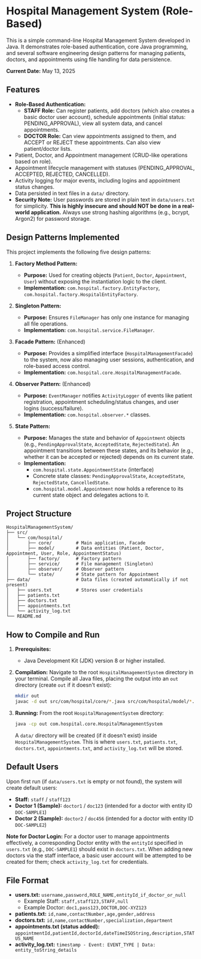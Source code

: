 # Hospital Management System (Role-Based)

This is a simple command-line Hospital Management System developed in Java.
It demonstrates role-based authentication, core Java programming, and several software engineering design patterns for managing patients, doctors, and appointments using file handling for data persistence.

**Current Date:** May 13, 2025

## Features

* **Role-Based Authentication:**
    * **STAFF Role:** Can register patients, add doctors (which also creates a basic doctor user account), schedule appointments (initial status: PENDING_APPROVAL), view all system data, and cancel appointments.
    * **DOCTOR Role:** Can view appointments assigned to them, and ACCEPT or REJECT these appointments. Can also view patient/doctor lists.
* Patient, Doctor, and Appointment management (CRUD-like operations based on role).
* Appointment lifecycle management with statuses (PENDING_APPROVAL, ACCEPTED, REJECTED, CANCELLED).
* Activity logging for major events, including logins and appointment status changes.
* Data persisted in text files in a `data/` directory.
* **Security Note:** User passwords are stored in plain text in `data/users.txt` for simplicity. **This is highly insecure and should NOT be done in a real-world application.** Always use strong hashing algorithms (e.g., bcrypt, Argon2) for password storage.

## Design Patterns Implemented

This project implements the following five design patterns:

1.  **Factory Method Pattern:**
    * **Purpose:** Used for creating objects (`Patient`, `Doctor`, `Appointment`, `User`) without exposing the instantiation logic to the client.
    * **Implementation:** `com.hospital.factory.EntityFactory`, `com.hospital.factory.HospitalEntityFactory`.

2.  **Singleton Pattern:**
    * **Purpose:** Ensures `FileManager` has only one instance for managing all file operations.
    * **Implementation:** `com.hospital.service.FileManager`.

3.  **Facade Pattern:** (Enhanced)
    * **Purpose:** Provides a simplified interface (`HospitalManagementFacade`) to the system, now also managing user sessions, authentication, and role-based access control.
    * **Implementation:** `com.hospital.core.HospitalManagementFacade`.

4.  **Observer Pattern:** (Enhanced)
    * **Purpose:** `EventManager` notifies `ActivityLogger` of events like patient registration, appointment scheduling/status changes, and user logins (success/failure).
    * **Implementation:** `com.hospital.observer.*` classes.

5.  **State Pattern:**
    * **Purpose:** Manages the state and behavior of `Appointment` objects (e.g., `PendingApprovalState`, `AcceptedState`, `RejectedState`). An appointment transitions between these states, and its behavior (e.g., whether it can be accepted or rejected) depends on its current state.
    * **Implementation:**
        * `com.hospital.state.AppointmentState` (interface)
        * Concrete state classes: `PendingApprovalState`, `AcceptedState`, `RejectedState`, `CancelledState`.
        * `com.hospital.model.Appointment` now holds a reference to its current state object and delegates actions to it.

## Project Structure

```
HospitalManagementSystem/
├── src/
│   └── com/hospital/
│       ├── core/         # Main application, Facade
│       ├── model/        # Data entities (Patient, Doctor, Appointment, User, Role, AppointmentStatus)
│       ├── factory/      # Factory pattern
│       ├── service/      # File management (Singleton)
│       ├── observer/     # Observer pattern
│       └── state/        # State pattern for Appointment
├── data/                 # Data files (created automatically if not present)
│   ├── users.txt         # Stores user credentials
│   ├── patients.txt
│   ├── doctors.txt
│   ├── appointments.txt
│   └── activity_log.txt
└── README.md
```
## How to Compile and Run

1.  **Prerequisites:**
    * Java Development Kit (JDK) version 8 or higher installed.

2.  **Compilation:**
    Navigate to the root `HospitalManagementSystem` directory in your terminal.
    Compile all Java files, placing the output into an `out` directory (create `out` if it doesn't exist):
    ```bash
    mkdir out
    javac -d out src/com/hospital/core/*.java src/com/hospital/model/*.java src/com/hospital/factory/*.java src/com/hospital/service/*.java src/com/hospital/observer/*.java src/com/hospital/state/*.java
    ```

3.  **Running:**
    From the root `HospitalManagementSystem` directory:
    ```bash
    java -cp out com.hospital.core.HospitalManagementSystem
    ```
    A `data/` directory will be created (if it doesn't exist) inside `HospitalManagementSystem`. This is where `users.txt`, `patients.txt`, `doctors.txt`, `appointments.txt`, and `activity_log.txt` will be stored.

## Default Users

Upon first run (if `data/users.txt` is empty or not found), the system will create default users:
* **Staff:** `staff` / `staff123`
* **Doctor 1 (Sample):** `doctor1` / `doc123` (intended for a doctor with entity ID `DOC-SAMPLE1`)
* **Doctor 2 (Sample):** `doctor2` / `doc456` (intended for a doctor with entity ID `DOC-SAMPLE2`)

**Note for Doctor Login:** For a doctor user to manage appointments effectively, a corresponding Doctor entity with the `entityId` specified in `users.txt` (e.g., `DOC-SAMPLE1`) should exist in `doctors.txt`. When adding new doctors via the staff interface, a basic user account will be attempted to be created for them; check `activity_log.txt` for credentials.

## File Format

* **users.txt:** `username,password,ROLE_NAME,entityId_if_doctor_or_null`
    * Example Staff: `staff,staff123,STAFF,null`
    * Example Doctor: `doc1,pass123,DOCTOR,DOC-XYZ123`
* **patients.txt:** `id,name,contactNumber,age,gender,address`
* **doctors.txt:** `id,name,contactNumber,specialization,department`
* **appointments.txt (status added):** `appointmentId,patientId,doctorId,dateTimeISOString,description,STATUS_NAME`
* **activity_log.txt:** `timestamp - Event: EVENT_TYPE | Data: entity_toString_details`